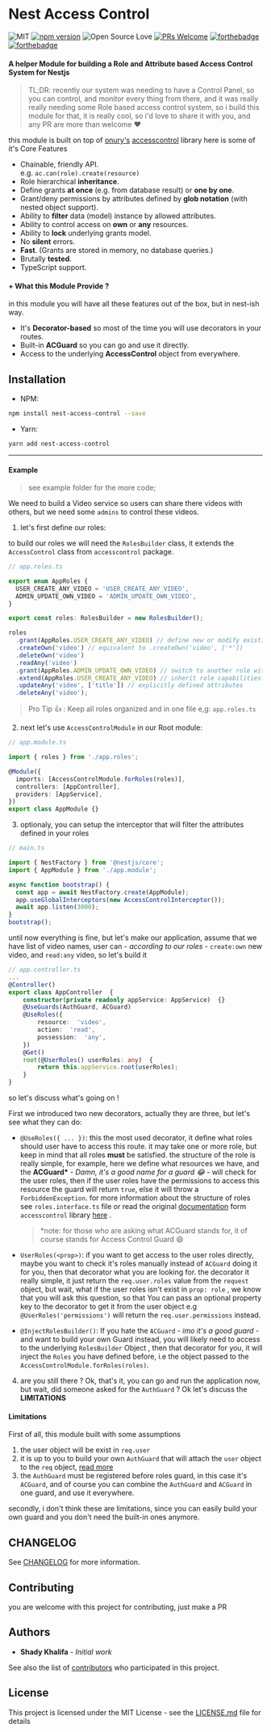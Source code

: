 # Nest Access Control


![MIT](https://img.shields.io/cocoapods/l/AFNetworking.svg?style=flat-square)
[![npm version](https://badge.fury.io/js/nest-access-control.svg)](https://badge.fury.io/js/nest-access-control)
![Open Source Love](https://badges.frapsoft.com/os/v1/open-source.svg?v=102)
[![PRs Welcome](https://img.shields.io/badge/PRs-welcome-brightgreen.svg?style=flat-square)](http://makeapullrequest.com)
[![forthebadge](https://forthebadge.com/images/badges/built-with-love.svg)](https://forthebadge.com)
[![forthebadge](https://forthebadge.com/images/badges/uses-badges.svg)](https://forthebadge.com)

#### A helper Module for building a Role and Attribute based Access Control System for Nestjs

> TL;DR: recently our system was needing to have a Control Panel, so you can control, and monitor every thing from there, and it was really really needing some Role based access control system, so i build this module for that, it is really cool, so i'd love to share it with you, and any PR are more than welcome :heart:

this module is built on top of [onury's](https://github.com/onury) [accesscontrol](https://github.com/onury/accesscontrol) library
here is some of it's Core Features

* Chainable, friendly API.  
  e.g. `ac.can(role).create(resource)`
* Role hierarchical **inheritance**.
* Define grants **at once** (e.g. from database result) or **one by one**.
* Grant/deny permissions by attributes defined by **glob notation** (with nested object support).
* Ability to **filter** data (model) instance by allowed attributes.
* Ability to control access on **own** or **any** resources.
* Ability to **lock** underlying grants model.
* No **silent** errors.
* **Fast**. (Grants are stored in memory, no database queries.)
* Brutally **tested**.
* TypeScript support.

#### + What this Module Provide ?

in this module you will have all these features out of the box, but in nest-ish way.

* It's **Decorator-based** so most of the time you will use decorators in your routes.
* Built-in **ACGuard** so you can go and use it directly.
* Access to the underlying **AccessControl** object from everywhere.

## Installation

* NPM:

```bash
npm install nest-access-control --save
```

* Yarn:

```bash
yarn add nest-access-control
```

---

#### Example

> see example folder for the more code;

We need to build a Video service so users can share there videos with others, but we need some `admins` to control these videos.

1.  let's first define our roles:

to build our roles we will need the `RolesBuilder` class, it extends the `AccessControl` class from `accesscontrol` package.

```ts
// app.roles.ts

export enum AppRoles {
  USER_CREATE_ANY_VIDEO = 'USER_CREATE_ANY_VIDEO',
  ADMIN_UPDATE_OWN_VIDEO = 'ADMIN_UPDATE_OWN_VIDEO',
}

export const roles: RolesBuilder = new RolesBuilder();

roles
  .grant(AppRoles.USER_CREATE_ANY_VIDEO) // define new or modify existing role. also takes an array.
  .createOwn('video') // equivalent to .createOwn('video', ['*'])
  .deleteOwn('video')
  .readAny('video')
  .grant(AppRoles.ADMIN_UPDATE_OWN_VIDEO) // switch to another role without breaking the chain
  .extend(AppRoles.USER_CREATE_ANY_VIDEO) // inherit role capabilities. also takes an array
  .updateAny('video', ['title']) // explicitly defined attributes
  .deleteAny('video');
```

> Pro Tip :+1: : Keep all roles organized and in one file e,g: `app.roles.ts`

2.  next let's use `AccessControlModule` in our Root module:

```ts
// app.module.ts

import { roles } from './app.roles';

@Module({
  imports: [AccessControlModule.forRoles(roles)],
  controllers: [AppController],
  providers: [AppService],
})
export class AppModule {}
```

3.  optionaly, you can setup the interceptor that will filter the attributes defined in your roles

```ts
// main.ts

import { NestFactory } from '@nestjs/core';
import { AppModule } from './app.module';

async function bootstrap() {
  const app = await NestFactory.create(AppModule);
  app.useGlobalInterceptors(new AccessControlInterceptor());
  await app.listen(3000);
}
bootstrap();
```

until now everything is fine, but let's make our application,
assume that we have list of video names, user can - _according to our roles_ - `create:own` new video, and `read:any` video, so let's build it

```ts
// app.controller.ts
...
@Controller()
export class AppController  {
	constructor(private readonly appService: AppService)  {}
	@UseGuards(AuthGuard, ACGuard)
	@UseRoles({
		resource:  'video',
		action:  'read',
		possession:  'any',
	})
	@Get()
	root(@UserRoles() userRoles: any)  {
		return this.appService.root(userRoles);
	}
}
```

so let's discuss what's going on !

First we introduced two new decorators, actually they are three, but let's see what they can do:

* `@UseRoles({ ... })`: this the most used decorator, it define what roles should user have to access this route.
  it may take one or more role, but keep in mind that all roles **must** be satisfied.
  the structure of the role is really simple, for example, here we define what resources we have, and the **ACGuard\*** - _Damn, it's a good name for a guard :joy:_ - will check for the user roles, then if the user roles have the permissions to access this resource the guard will return `true`, else it will throw a `ForbiddenException`.
  for more information about the structure of roles see `roles.interface.ts` file or read the original [documentation](https://onury.io/accesscontrol/) form `accesscontrol` library [here](https://onury.io/accesscontrol/?api=ac#AccessControl~IQueryInfo) .
  > \*note: for those who are asking what ACGuard stands for, it of course stands for Access Control Guard :smile:

- `UserRoles(<prop>)`: if you want to get access to the user roles directly, maybe you want to check it's roles manually instead of `ACGuard` doing it for you, then that decorator what you are looking for.
  the decorator it really simple, it just return the `req.user.roles` value from the `request` object, but wait, what if the user roles isn't exist in `prop: role` , we know that you will ask this question, so that You can pass an optional property key to the decorator to get it from the user object e.g `@UserRoles('permissions')` will return the `req.user.permissions` instead.

- `@InjectRolesBuilder()`: If you hate the `ACGuard` - _imo it's a good guard_ - and want to build your own Guard instead, you will likely need to access to the underlying `RolesBuilder` Object , then that decorator for you, it will inject the `Roles` you have defined before, i.e the object passed to the `AccessControlModule.forRoles(roles)`.

4.  are you still there ? Ok, that's it, you can go and run the application now, but wait, did someone asked for the `AuthGuard` ?
    Ok let's discuss the **LIMITATIONS**

#### Limitations

First of all, this module built with some assumptions

1.  the user object will be exist in `req.user`
2.  it is up to you to build your own `AuthGuard` that will attach the `user` object to the `req` object, [read more](https://docs.nestjs.com/guards)
3.  the `AuthGuard` must be registered before roles guard, in this case it's `ACGuard`, and of course you can combine the `AuthGuard` and `ACGuard` in one guard, and use it everywhere.

secondly, i don't think these are limitations, since you can easily build your own guard and you don't need the built-in ones anymore.

## CHANGELOG

See [CHANGELOG](CHANGELOG.md) for more information.

## Contributing

you are welcome with this project for contributing, just make a PR

## Authors

* **Shady Khalifa** - _Initial work_

See also the list of [contributors](https://github.com/shekohex/nest-access-control/contributors) who participated in this project.

## License

This project is licensed under the MIT License - see the [LICENSE.md](LICENSE.md) file for details
